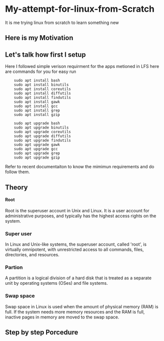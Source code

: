 # My-attempt-for-linux-from-Scratch
It is me trying linux from scratch to learn something new
## Here is my Motivation

## Let's talk how first I setup
Here I followed simple verison requirment for the apps metioned in LFS here are commands for you for easy run
```
    sudo apt install bash
    sudo apt install binutils
    sudo apt install coreutils
    sudo apt install diffutils
    sudo apt install findutils
    sudo apt install gawk
    sudo apt install gcc
    sudo apt install grep
    sudo apt install gzip

```
```
    sudo apt upgrade bash
    sudo apt upgrade binutils
    sudo apt upgrade coreutils
    sudo apt upgrade diffutils
    sudo apt upgrade findutils
    sudo apt upgrade gawk
    sudo apt upgrade gcc
    sudo apt upgrade grep
    sudo apt upgrade gzip

```
Refer to recent documentaiton to know the mimimun requirements and do follow them.



## Theory
#### Root
Root is the superuser account in Unix and Linux. It is a user account for administrative purposes, and typically has the highest access rights on the system.
### Super user
In Linux and Unix-like systems, the superuser account, called 'root', is virtually omnipotent, with unrestricted access to all commands, files, directories, and resources. 
### Partion
A partition is a logical division of a hard disk that is treated as a separate unit by operating systems (OSes) and file systems. 
### Swap space
Swap space in Linux is used when the amount of physical memory (RAM) is full. If the system needs more memory resources and the RAM is full, inactive pages in memory are moved to the swap space.



## Step by step Porcedure

